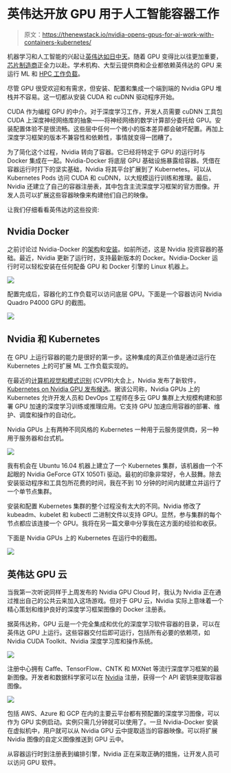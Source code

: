 # 英伟达开放 GPU 用于人工智能容器工作

> 原文：<https://thenewstack.io/nvidia-opens-gpus-for-ai-work-with-containers-kubernetes/>

机器学习和人工智能的兴起让[英伟达如日中天](https://thenewstack.io/nvidia-embraces-kubernetes-for-scalable-deep-learning/)。随着 GPU 变得比以往更加重要，[芯片制造商](http://www.nvidia.com)正全力以赴。学术机构、大型云提供商和企业都依赖英伟达的 GPU 来运行 ML 和 [HPC 工作负载](https://thenewstack.io/roadmap-containers-for-high-performance-computing/)。

尽管 GPU 很受欢迎和有需求，但安装、配置和集成一个端到端的 Nvidia GPU 堆栈并不容易。这一切都从安装 CUDA 和 cuDNN 驱动程序开始。

CUDA 作为编程 GPU 的中介。对于深度学习工作，开发人员需要 cuDNN 工具包 CUDA 上深度神经网络库的抽象——将神经网络的数学计算部分委托给 GPU。安装配置体验不是很流畅。这些层中任何一个微小的版本差异都会破坏配置。再加上深度学习框架的版本不兼容性和依赖性，事情就变得一团糟了。

为了简化这个过程，Nvidia 转向了容器。它已经将特定于 GPU 的运行时与 Docker 集成在一起。Nvidia-Docker 将底层 GPU 基础设施暴露给容器。凭借在容器运行时打下的坚实基础，Nvidia 将其平台扩展到了 Kubernetes。可以从 Kubernetes Pods 访问 CUDA 和 cuDNN，以大规模运行训练和推理。最后，Nvidia 还建立了自己的容器注册表，其中包含主流深度学习框架的官方图像。开发人员可以扩展这些容器映像来构建他们自己的映像。

让我们仔细看看英伟达的这些投资:

## Nvidia Docker

之前讨论过 Nvidia-Docker 的[架构](https://thenewstack.io/primer-nvidia-docker-containers-meet-gpus/)和[安装](https://thenewstack.io/getting-started-with-gpus-in-google-kubernetes-engine/)。如前所述，这是 Nvidia 投资容器的基础。最近，Nvidia 更新了运行时，支持最新版本的 Docker。Nvidia-Docker 运行时可以轻松安装在任何配备 GPU 和 Docker 引擎的 Linux 机器上。

![](img/9fc546e9216b844548c3aa552d6c3433.png)

配置完成后，容器化的工作负载可以访问底层 GPU。下面是一个容器访问 Nvidia Quadro P4000 GPU 的截图。

![](img/d0c3aac4b67207ab5a8b9cccd0ad5d56.png)

## Nvidia 和 Kubernetes

在 GPU 上运行容器的能力是很好的第一步。这种集成的真正价值是通过运行在 Kubernetes 上的可扩展 ML 工作负载实现的。

在最近的[计算机视觉和模式识别](http://cvpr2018.thecvf.com/) (CVPR)大会上，Nvidia 发布了新软件，[Kubernetes on Nvidia GPU 发布候选](https://news.developer.nvidia.com/kubernetes-on-nvidia-gpus-release-candidate-now-available/)。据该公司称，Nvidia GPUs 上的 Kubernetes 允许开发人员和 DevOps 工程师在多云 GPU 集群上大规模构建和部署 GPU 加速的深度学习训练或推理应用。它支持 GPU 加速应用容器的部署、维护、调度和操作的自动化。

Nvidia GPUs 上有两种不同风格的 Kubernetes 一种用于云服务提供商，另一种用于服务器和台式机。

![](img/6bb8ef319fbd4d4d90fee4ff78c9e07f.png)

我有机会在 Ubuntu 16.04 机器上建立了一个 Kubernetes 集群，该机器由一个不起眼的 Nvidia GeForce GTX 1050Ti 驱动。最初的印象非常好，令人鼓舞。除去安装驱动程序和工具包所花费的时间，我在不到 10 分钟的时间内就建立并运行了一个单节点集群。

安装和配置 Kubernetes 集群的整个过程没有太大的不同。Nvidia 修改了 kubeadm、kubelet 和 kubectl 二进制文件以支持 GPU。显然，参与集群的每个节点都应该连接一个 GPU。我将在另一篇文章中分享我在这方面的经验和收获。

下面是 Nvidia GPUs 上的 Kubernetes 在运行中的截图。

![](img/3f8e10a8bb5ba78b5ea7f430f3cfead4.png)

## 英伟达 GPU 云

当我第一次听说同样于上周发布的 Nvidia GPU Cloud 时，我认为 Nvidia 正在通过推出自己的公共云来加入这场游戏。但对于 GPU 云，Nvidia 实际上意味着一个精心策划和维护良好的深度学习框架图像的 Docker 注册表。

据英伟达称，GPU 云是一个完全集成和优化的深度学习软件容器的目录，可以在英伟达 GPU 上运行。这些容器交付后即可运行，包括所有必要的依赖项，如 Nvidia CUDA Toolkit、Nvidia 深度学习库和操作系统。

![](img/05d8121e066894a54aefad0c2b5ce0ff.png)

注册中心拥有 Caffe、TensorFlow、CNTK 和 MXNet 等流行深度学习框架的最新图像。开发者和数据科学家可以在 [Nvidia](https://ngc.nvidia.com) 注册，获得一个 API 密钥来提取容器图像。

![](img/68e601d080be930c6ddac4212e65cb2a.png)

包括 AWS、Azure 和 GCP 在内的主要云平台都有预配置的深度学习图像，可以作为 GPU 实例启动。实例只需几分钟就可以使用了。一旦 Nvidia-Docker 安装在虚拟机中，用户就可以从 Nvidia GPU 云中提取适当的容器映像。可以将扩展 Nvidia 图像的自定义图像推送到 GPU 云中。

从容器运行时到注册表到编排引擎，Nvidia 正在采取正确的措施，让开发人员可以访问 GPU 软件。

<svg xmlns:xlink="http://www.w3.org/1999/xlink" viewBox="0 0 68 31" version="1.1"><title>Group</title> <desc>Created with Sketch.</desc></svg>